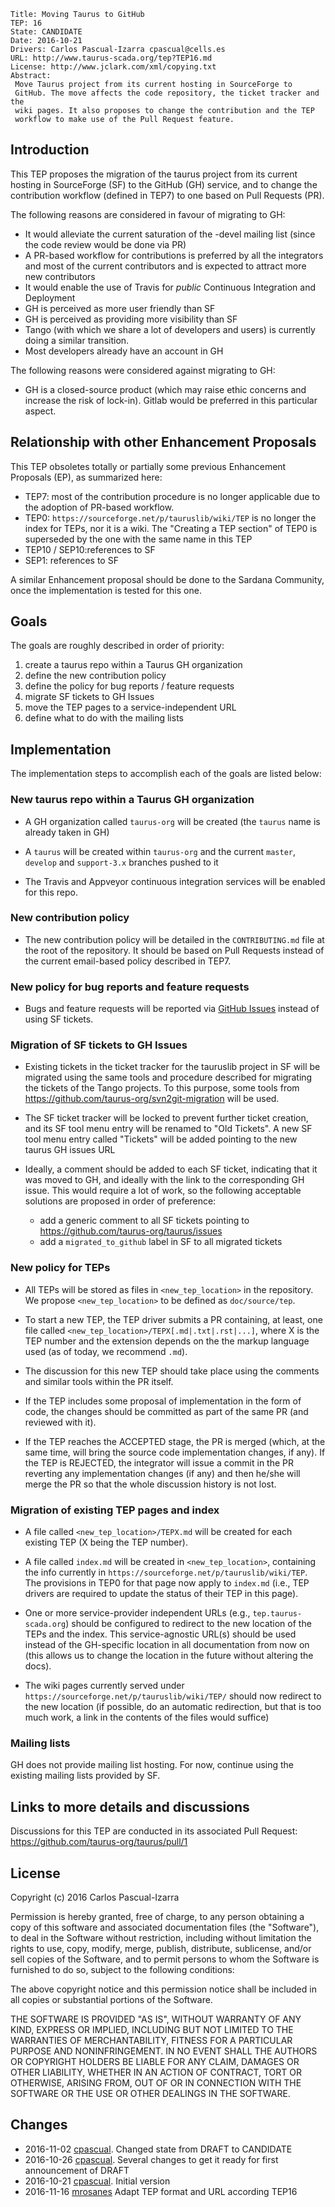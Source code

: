     Title: Moving Taurus to GitHub
    TEP: 16
    State: CANDIDATE
    Date: 2016-10-21
    Drivers: Carlos Pascual-Izarra cpascual@cells.es
    URL: http://www.taurus-scada.org/tep?TEP16.md
    License: http://www.jclark.com/xml/copying.txt
    Abstract: 
     Move Taurus project from its current hosting in SourceForge to 
     GitHub. The move affects the code repository, the ticket tracker and the 
     wiki pages. It also proposes to change the contribution and the TEP 
     workflow to make use of the Pull Request feature.
 
## Introduction

This TEP proposes the migration of the taurus project from its
current hosting in SourceForge (SF) to the GitHub (GH) service, and to change 
the contribution workflow (defined in TEP7) to one based on Pull Requests (PR).

The following reasons are considered in favour of migrating to GH:

- It would alleviate the current saturation of the -devel mailing list 
  (since the code review would be done via PR)
- A PR-based workflow for contributions is preferred by all the integrators and
  most of the current contributors and is expected to attract more new 
  contributors
- It would enable the use of Travis for *public* Continuous Integration and 
  Deployment
- GH is perceived as more user friendly than SF
- GH is perceived as providing more visibility than SF
- Tango (with which we share a lot of developers and users) is currently doing
  a similar transition.
- Most developers already have an account in GH


The following reasons were considered against migrating to GH:

- GH is a closed-source product (which may raise ethic concerns and increase 
  the risk of lock-in). Gitlab would be preferred in this particular aspect.


## Relationship with other Enhancement Proposals

This TEP obsoletes totally or partially some previous Enhancement 
Proposals (EP), as summarized here:

- TEP7: most of the contribution procedure is no longer applicable due 
  to the adoption of PR-based workflow.
- TEP0: `https://sourceforge.net/p/tauruslib/wiki/TEP` is no longer the 
  index for TEPs, nor it is a wiki. The "Creating a TEP section" of TEP0 
  is superseded by the one with the same name in this TEP 
- TEP10 / SEP10:references to SF
- SEP1: references to SF
  
A similar Enhancement proposal should be done to the Sardana Community, 
once the implementation is tested for this one.

## Goals

The goals are roughly described in order of priority:

1. create a taurus repo within a Taurus GH organization
2. define the new contribution policy
3. define the policy for bug reports / feature requests
4. migrate SF tickets to GH Issues
5. move the TEP pages to a service-independent URL
6. define what to do with the mailing lists

## Implementation

The implementation steps to accomplish each of the goals are listed 
below:

### New taurus repo within a Taurus GH organization

- A GH organization called `taurus-org` will be created (the `taurus`
  name is already taken in GH)

- A `taurus` will be created within `taurus-org` and the current `master`,
  `develop` and `support-3.x` branches pushed to it

- The Travis and Appveyor continuous integration services will be enabled 
  for this repo.

### New contribution policy

- The new contribution policy will be detailed in the `CONTRIBUTING.md` file 
  at the root of the repository. It should be based on Pull Requests 
  instead of the current email-based policy described in TEP7.

### New policy for bug reports and feature requests

- Bugs and feature requests will be reported via [GitHub Issues][] instead of
  using SF tickets.

### Migration of SF tickets to GH Issues

- Existing tickets in the ticket tracker for the tauruslib project in SF 
  will be migrated using the same tools and procedure described for 
  migrating the tickets of the Tango projects. To this purpose, some tools
  from https://github.com/taurus-org/svn2git-migration will be used.

- The SF ticket tracker will be locked to prevent further ticket 
  creation, and its SF tool menu entry will be renamed to "Old Tickets". A 
  new SF tool menu entry called "Tickets" will be added pointing to 
  the new taurus GH issues URL
  
- Ideally, a comment should be added to each SF ticket, indicating that it 
  was moved to GH, and ideally with the link to the corresponding GH issue.
  This would require a lot of work, so the following acceptable solutions 
  are proposed in order of preference:
  - add a generic comment to all SF tickets pointing to 
    https://github.com/taurus-org/taurus/issues 
  - add a `migrated_to_github` label in SF to all migrated tickets

### New policy for TEPs

- All TEPs will be stored as files in `<new_tep_location>` in the repository. 
  We propose `<new_tep_location>` to be defined as `doc/source/tep`.

- To start a new TEP, the TEP driver submits a PR containing, at least, one
  file called `<new_tep_location>/TEPX[.md|.txt|.rst|...]`, where X is the 
  TEP number and the extension depends on the the markup language used 
  (as of today, we recommend `.md`). 
  
- The discussion for this new TEP should take place using the comments and
  similar tools within the PR itself. 
  
- If the TEP includes some proposal of implementation in the form of code, 
  the changes should be committed as part of the same PR (and reviewed with it).
  
- If the TEP reaches the ACCEPTED stage, the PR is merged (which, at the 
  same time, will bring the source code implementation changes, if any). 
  If the TEP is REJECTED, the integrator will issue a commit in the PR 
  reverting any implementation changes (if any) and then he/she will 
  merge the PR so that the whole discussion history is not lost. 

### Migration of existing TEP pages and index

- A file called `<new_tep_location>/TEPX.md` will be created for each 
  existing TEP (X being the TEP  number).

- A file called `index.md` will be created in `<new_tep_location>`, 
  containing the info currently in `https://sourceforge.net/p/tauruslib/wiki/TEP`. 
  The provisions in TEP0 for that page now apply to `index.md` (i.e., 
  TEP drivers are required to update the status of their TEP in this 
  page).

- One or more service-provider independent URLs (e.g., `tep.taurus-scada.org`) 
  should be configured to redirect to the new location of the TEPs and the index.
  This service-agnostic URL(s) should be used instead of the GH-specific location
  in all documentation from now on (this allows us to change the location in the 
  future without altering the docs).

- The wiki pages currently served under `https://sourceforge.net/p/tauruslib/wiki/TEP/`
  should now redirect to the new location (if possible, do an automatic redirection,
  but that is too much work, a link in the contents of the files would suffice)

### Mailing lists

GH does not provide mailing list hosting. For now, continue using 
the existing mailing lists provided by SF. 

## Links to more details and discussions

Discussions for this TEP are conducted in its associated Pull Request:
https://github.com/taurus-org/taurus/pull/1


## License

Copyright (c) 2016 Carlos Pascual-Izarra

Permission is hereby granted, free of charge, to any person obtaining
a copy of this software and associated documentation files (the
"Software"), to deal in the Software without restriction, including
without limitation the rights to use, copy, modify, merge, publish,
distribute, sublicense, and/or sell copies of the Software, and to
permit persons to whom the Software is furnished to do so, subject to
the following conditions:

The above copyright notice and this permission notice shall be included
in all copies or substantial portions of the Software.

THE SOFTWARE IS PROVIDED "AS IS", WITHOUT WARRANTY OF ANY KIND,
EXPRESS OR IMPLIED, INCLUDING BUT NOT LIMITED TO THE WARRANTIES OF
MERCHANTABILITY, FITNESS FOR A PARTICULAR PURPOSE AND NONINFRINGEMENT.
IN NO EVENT SHALL THE AUTHORS OR COPYRIGHT HOLDERS BE LIABLE FOR ANY
CLAIM, DAMAGES OR OTHER LIABILITY, WHETHER IN AN ACTION OF CONTRACT,
TORT OR OTHERWISE, ARISING FROM, OUT OF OR IN CONNECTION WITH THE
SOFTWARE OR THE USE OR OTHER DEALINGS IN THE SOFTWARE.

## Changes

- 2016-11-02 [cpascual][]. Changed state from DRAFT to CANDIDATE
- 2016-10-26 [cpascual][]. Several changes to get it ready for first announcement of DRAFT
- 2016-10-21 [cpascual][]. Initial version
- 2016-11-16 [mrosanes](https://github.com/sagiss/) Adapt TEP format and URL according TEP16


[GitHub Issues]: https://guides.github.com/features/issues/
[cpascual]: https://github.com/cpascual
